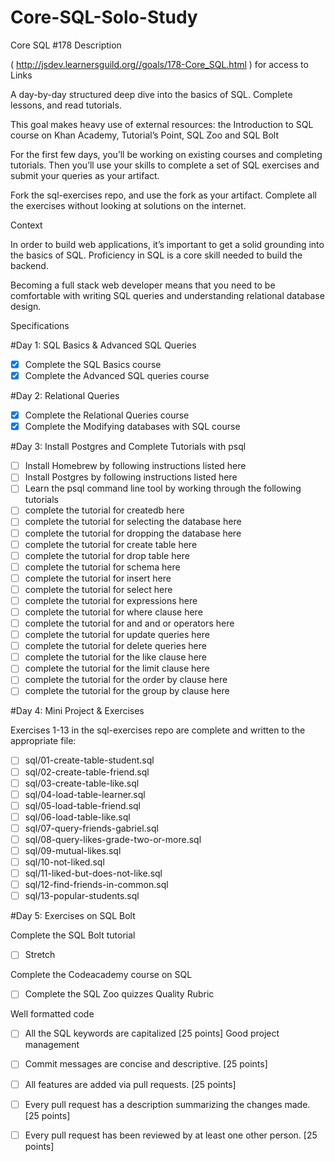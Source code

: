 # Core-SQL-Solo-Study
Core SQL #178
Description

( http://jsdev.learnersguild.org//goals/178-Core_SQL.html ) for access to Links

A day-by-day structured deep dive into the basics of SQL. Complete lessons, and read tutorials.

This goal makes heavy use of external resources: the Introduction to SQL course on Khan Academy, Tutorial’s Point, SQL Zoo and SQL Bolt

For the first few days, you’ll be working on existing courses and completing tutorials. Then you’ll use your skills to complete a set of SQL exercises and submit your queries as your artifact.

Fork the sql-exercises repo, and use the fork as your artifact. Complete all the exercises without looking at solutions on the internet.

Context

In order to build web applications, it’s important to get a solid grounding into the basics of SQL. Proficiency in SQL is a core skill needed to build the backend.

Becoming a full stack web developer means that you need to be comfortable with writing SQL queries and understanding relational database design.

Specifications

#Day 1: SQL Basics & Advanced SQL Queries

 - [x] Complete the SQL Basics course
 - [x] Complete the Advanced SQL queries course

#Day 2: Relational Queries

 - [x] Complete the Relational Queries course
 - [x] Complete the Modifying databases with SQL course

#Day 3: Install Postgres and Complete Tutorials with psql

 - [ ] Install Homebrew by following instructions listed here
 - [ ] Install Postgres by following instructions listed here
 - [ ] Learn the psql command line tool by working through the following tutorials
 - [ ] complete the tutorial for createdb here
 - [ ] complete the tutorial for selecting the database here
 - [ ] complete the tutorial for dropping the database here
 - [ ] complete the tutorial for create table here
 - [ ] complete the tutorial for drop table here
 - [ ] complete the tutorial for schema here
 - [ ] complete the tutorial for insert here
 - [ ] complete the tutorial for select here
 - [ ] complete the tutorial for expressions here
 - [ ] complete the tutorial for where clause here
 - [ ] complete the tutorial for and and or operators here
 - [ ] complete the tutorial for update queries here
 - [ ] complete the tutorial for delete queries here
 - [ ] complete the tutorial for the like clause here
 - [ ] complete the tutorial for the limit clause here
 - [ ] complete the tutorial for the order by clause here
 - [ ] complete the tutorial for the group by clause here

#Day 4: Mini Project & Exercises

 Exercises 1-13 in the sql-exercises repo are complete and written to the appropriate file:
 - [ ] sql/01-create-table-student.sql
 - [ ] sql/02-create-table-friend.sql
 - [ ] sql/03-create-table-like.sql
 - [ ] sql/04-load-table-learner.sql
 - [ ] sql/05-load-table-friend.sql
 - [ ] sql/06-load-table-like.sql
 - [ ] sql/07-query-friends-gabriel.sql
 - [ ] sql/08-query-likes-grade-two-or-more.sql
 - [ ] sql/09-mutual-likes.sql
 - [ ] sql/10-not-liked.sql
 - [ ] sql/11-liked-but-does-not-like.sql
 - [ ] sql/12-find-friends-in-common.sql
 - [ ] sql/13-popular-students.sql

#Day 5: Exercises on SQL Bolt

 Complete the SQL Bolt tutorial
- [ ] Stretch

 Complete the Codeacademy course on SQL
 - [ ] Complete the SQL Zoo quizzes
Quality Rubric

Well formatted code

- [ ] All the SQL keywords are capitalized [25 points]
Good project management

- [ ] Commit messages are concise and descriptive. [25 points]
- [ ] All features are added via pull requests. [25 points]
- [ ] Every pull request has a description summarizing the changes made. [25 points]
- [ ] Every pull request has been reviewed by at least one other person. [25 points]
